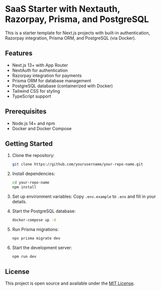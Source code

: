 # SaaS Starter with Nextauth, Razorpay, Prisma, and PostgreSQL

This is a starter template for Next.js projects with built-in authentication, Razorpay integration, Prisma ORM, and PostgreSQL (via Docker).

## Features

- Next.js 13+ with App Router
- NextAuth for authentication
- Razorpay integration for payments
- Prisma ORM for database management
- PostgreSQL database (containerized with Docker)
- Tailwind CSS for styling
- TypeScript support

## Prerequisites

- Node.js 14+ and npm
- Docker and Docker Compose

## Getting Started

1. Clone the repository:
   ```bash
   git clone https://github.com/yourusername/your-repo-name.git
   ```

2. Install dependencies:
   ```bash
   cd your-repo-name
   npm install
   ```

3. Set up environment variables:
   Copy `.env.example` to `.env` and fill in your details.

4. Start the PostgreSQL database:
   ```bash
   docker-compose up -d
   ```

5. Run Prisma migrations:
   ```bash
   npx prisma migrate dev
   ```

6. Start the development server:
   ```bash
   npm run dev
   ```


## License

This project is open source and available under the [MIT License](LICENSE).
